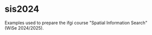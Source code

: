 # sis2024

Examples used to prepare the ifgi course "Spatial Information Search" (WiSe 2024/2025).

